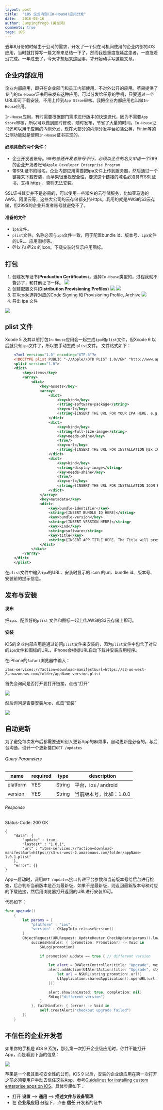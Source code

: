 ```yaml
---
layout: post
title:  "iOS 企业内部(In-House)应用分发"
date:   2016-08-16
author: Jumpingfrog0 (黄东鸿）
comments: true
tags: iOS
---
```


去年8月份的时候由于公司的需求，开发了一个只在司机间使用的企业内部的iOS应用，当时就打算写一篇文章来总结一下了，然而我是重度拖延症患者，一直拖着没完成。一年过去了，今天才想起来这回事，才开始动手写这篇文章。

## 企业内部应用

企业内部应用，即只在企业部门和员工内部使用、不对外公开的应用。苹果提供了专门的`In-House`证书用来发布这种应用，可以分发给任意的手机，只要通过一个URL即可下载安装，不用上传到`App Stroe`审核。我把企业内部应用也叫做`In-House`应用。

`In-House`应用，有时需要根据部门需求进行版本的快速迭代，因为不需要`App Store`审核，所以可以做到随时修改，随时发布，节省了大量的时间。`In-House`证书还可以用于应用的内测分发，现在大部分的内测分发平台如蒲公英，Fir.im等的公测功能就是使用`In-House`证书实现的。

#### 必须具备的两个条件：

* 企业开发者账号。99$的普通开发者账号不行，必须以企业的名义申请一个299$的企业开发者账号`Apple Developer Enterprise Program`
* 带SSL证书的域名。企业内部应用需要把ipa文件上传到服务器，然后通过一个链接来下载安装，而苹果很重视安全性，要求这个链接的域名必须具有SSL证书，支持 https ，否则无法安装。

SSL证书其实并不是必需的，可以使用一些知名的云存储服务，比如亚马逊的AWS，阿里云等，这些大公司的云存储都支持Https，我用的就是AWS的S3云存储，但299$的企业开发者账号就避免不了。

#### 准备的文件

* `ipa`文件。
* `plist`文件。名称必须与`ipa`文件一致，用于配置bundle id、版本号、`ipa`文件的URL、应用图标等。
* @1x 和 @2x 的Icon。下载安装时显示应用图标。

## 打包

1. 创建发布证书(**Production Certificates**)，选择`In-House`类型的，过程我就不赘述了，和其他证书一样。
![](http://jumpingfrog0-images.oss-cn-shenzhen.aliyuncs.com/BF3C42FA-2DBD-4CD2-9B0F-F1A7FB8EBBF9.png)
2. 创建配置文件(**Distribution Provisioning Profiles**) 
![](http://jumpingfrog0-images.oss-cn-shenzhen.aliyuncs.com/61A9C0ED-8A61-455F-803D-27F2F80BD358.png)
![](http://jumpingfrog0-images.oss-cn-shenzhen.aliyuncs.com/F5FE4D91-A39D-43BE-9173-9583DC027F89.png)
3. 在Xcode选择对应的Code Signing 和 Provisioning Profile, Archive
![](http://jumpingfrog0-images.oss-cn-shenzhen.aliyuncs.com/54CDD771-A9ED-4A79-AA73-C5DA1DE9B6A2.png)
4. 导出 ipa 文件

![](http://jumpingfrog0-images.oss-cn-shenzhen.aliyuncs.com/C2A751F9-A8B6-4888-877A-62DEB4F96A3D.png)

## plist 文件

Xcode 5 及其以前打包`In-House`应用会一起生成`ipa`和`plist`文件，但Xcode 6 以后就只有`ipa`文件了，所以要手动生成 `plist`文件。
文件格式如下：

```xml
	<?xml version="1.0" encoding="UTF-8"?>
	<!DOCTYPE plist PUBLIC "-//Apple//DTD PLIST 1.0//EN" "http://www.apple.com/DTDs/PropertyList-1.0.dtd">
	<plist version="1.0">
	<dict>
		<key>items</key>
		<array>
			<dict>
				<key>assets</key>
				<array>
					<dict>
						<key>kind</key>
						<string>software-package</string>
						<key>url</key>
						<string>[INSERT THE URL FOR YOUR IPA HERE. e.g : https://s3-us-west-2.amazonaws.com/folder/appName-version.ipa]</string>
					</dict>
					<dict>
						<key>kind</key>
						<string>full-size-image</string>
						<key>needs-shine</key>
						<true/>
						<key>url</key>
						<string>[INSERT THE URL FOR INSTALLATION @2x ICON HERE. e.g : https://s3-us-west-2.amazonaws.com/folder/images/Icon@2x.png]</string>
					</dict>
					<dict>
						<key>kind</key>
						<string>display-image</string>
						<key>needs-shine</key>
						<true/>
						<key>url</key>
						<string>[INSERT THE URL FOR INSTALLATION ICON HERE. e.g : https://s3-us-west-2.amazonaws.com/folder/images/Icon.png]</string>
					</dict>
				</array>
				<key>metadata</key>
				<dict>
					<key>bundle-identifier</key>
					<string>[INSERT BUNDLE ID HERE]</string>
					<key>bundle-version</key>
					<string>[INSERT VERSION HERE]</string>
					<key>kind</key>
					<string>software</string>
					<key>title</key>
					<string>[INSERT APP TITLE HERE. The Title will present to the user installing the app]</string>
				</dict>
			</dict>
		</array>
	</dict>
	</plist>
```

在`plist`文件中输入`ipa`的URL、安装时显示的 icon 的url、bundle id、版本号、安装前的提示信息。

## 发布与安装

#### 发布

把`ipa`、配置好的`plist` 文件和图标一起上传AWS的S3云存储上即可。

#### 安装

iOS的企业内部应用是通过访问`plist`文件来安装的，因为`plist`文件中包含了对应的`ipa`文件和图标的URL，iPhone会根据URL自动下载并安装应用程序。

在iPhone的`Safari`浏览器中输入：

	itms-services://?action=download-manifest&url=https://s3-us-west-2.amazonaws.com/folder/appName-version.plist
	
首先会询问是否打开要打开链接，点击“打开”

![](http://jumpingfrog0-images.oss-cn-shenzhen.aliyuncs.com/515BAA10430C80AC9421639148B387E3.jpg)

然后询问是否要安装App，点击“安装”

![](http://jumpingfrog0-images.oss-cn-shenzhen.aliyuncs.com/ACEEDF6B084EAC46F70F6D1494CB5EDF.jpg)

## 自动更新

为了避免每次发布后都需要通知别人更新App的麻烦事，自动更新是必备的。与后台沟通，设计一个更新接口`GET /updates`

###### Query Parameters

| name | required | type | description |
| ----- | -------- | ---- | ----------- |
| platform | YES | String | 平台，ios / android| 
| version | YES | String | 当前版本号，比如：1.0.0 |

###### Response

Status-Code: 200 OK

	{
  		"data": {
  			"update" : true,
  			"lastest" : "1.0.1",
  			"url" : "itms-services://?action=download-manifest&url=https://s3-us-west-2.amazonaws.com/folder/appName-1.0.1.plist"
    	},
  		"error": {}
	}
	
App一启动时，调用`GET /updates`接口传递平台参数和当前版本号给后台进行检查，后台判断当前版本是否为最新版，如果不是最新版，则返回最新版本号和对应的下载链接，然后用浏览器打开返回的URL进行安装即可。

代码如下：

```swift
func upgrade()
    {
        let params = [
        	"platform" : "ios", 
        	"version" : CKAppInfo.releaseVersion()
        ]
        ObjectRequest(URLRequest: UpdateRouter.CheckUpdate(params)).load(
            successHandler: { (promotion: Promotion?) -> Void in
                SWLog(promotion)
                
                if promotion?.update == true { // different version
                    
                    let alert = DVAlertController(title: "Upgrade", message: "update to latest version", preferredStyle: UIAlertControllerStyle.Alert)
                    alert.addAction(UIAlertAction(title: "Upgrade", style: UIAlertActionStyle.Default, handler: { (_) -> Void in
                        let url = NSURL(string:promotion!.url!)
                        UIApplication.sharedApplication().openURL(url!)
                    }))
                    
                    alert.show(animated: true, completion: nil)
                    SWLog("different version")
                }
            }, failHandler: { (error) -> Void in
                self.creatAlert("checkout upgrade failed")
        })
    }
```

## 不信任的企业开发者

如果你的手机是 iOS 9 系统，那么第一次打开企业级应用时，你并不能打开App，而是看到下面的信息：

![](http://jumpingfrog0-images.oss-cn-shenzhen.aliyuncs.com/iphone6-ios9-enterprise-untrusted_enterprise_app.png)

苹果是一个极其重视安全性的公司，iOS 9 以后，安装的企业级应用在第一次打开之前必须要用户手动去信任这些App，参考[Guidelines for installing custom enterprise apps on iOS](https://support.apple.com/en-us/HT204460)。具体步骤如下：

* 打开 **设置** --> **通用** --> **描述文件与设备管理**
* 在 **企业级应用** 分组下，点击 **信任** 开发者的证书




